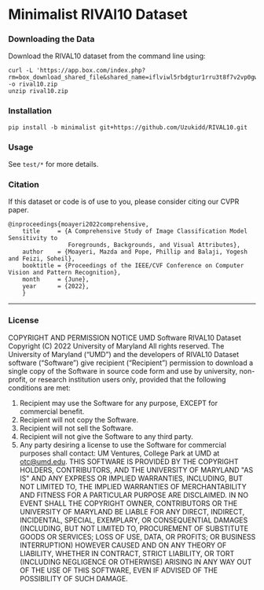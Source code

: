 # Minimalist RIVAl10 Dataset

### Downloading the Data

Download the RIVAL10 dataset from the command line using:

```
curl -L 'https://app.box.com/index.php?rm=box_download_shared_file&shared_name=iflviwl5rbdgtur1rru3t8f7v2vp0gww&file_id=f_944375052992' -o rival10.zip
unzip rival10.zip
```

### Installation

```
pip install -b minimalist git+https://github.com/Uzukidd/RIVAL10.git
```

### Usage

See `test/*` for more details.

### Citation

If this dataset or code is of use to you, please consider citing our CVPR paper.

```
@inproceedings{moayeri2022comprehensive,
    title     = {A Comprehensive Study of Image Classification Model Sensitivity to
                 Foregrounds, Backgrounds, and Visual Attributes},
    author    = {Moayeri, Mazda and Pope, Phillip and Balaji, Yogesh and Feizi, Soheil},
    booktitle = {Proceedings of the IEEE/CVF Conference on Computer Vision and Pattern Recognition},
    month     = {June},
    year      = {2022},
    }
```

---

### License

COPYRIGHT AND PERMISSION NOTICE
UMD Software RIVAL10 Dataset Copyright (C) 2022 University of Maryland
All rights reserved.
The University of Maryland (“UMD”) and the developers of RIVAL10 Dataset software (“Software”) give recipient (“Recipient”) permission to download a single copy of the Software in source code form and use by university, non-profit, or research institution users only, provided that the following conditions are met:

1) Recipient may use the Software for any purpose, EXCEPT for commercial benefit.
2) Recipient will not copy the Software.
3) Recipient will not sell the Software.
4) Recipient will not give the Software to any third party.
5) Any party desiring a license to use the Software for commercial purposes shall contact:
   UM Ventures, College Park at UMD at otc@umd.edu.
   THIS SOFTWARE IS PROVIDED BY THE COPYRIGHT HOLDERS, CONTRIBUTORS, AND THE UNIVERSITY OF MARYLAND "AS IS" AND ANY EXPRESS OR IMPLIED WARRANTIES, INCLUDING, BUT NOT LIMITED TO, THE IMPLIED WARRANTIES OF MERCHANTABILITY AND FITNESS FOR A PARTICULAR PURPOSE ARE DISCLAIMED. IN NO  EVENT SHALL THE COPYRIGHT OWNER, CONTRIBUTORS OR THE UNIVERSITY OF MARYLAND BE LIABLE FOR ANY DIRECT, INDIRECT, INCIDENTAL, SPECIAL, EXEMPLARY, OR CONSEQUENTIAL DAMAGES (INCLUDING, BUT NOT LIMITED TO,  PROCUREMENT OF SUBSTITUTE GOODS OR SERVICES; LOSS OF USE, DATA, OR PROFITS; OR BUSINESS INTERRUPTION) HOWEVER CAUSED AND ON ANY THEORY OF LIABILITY, WHETHER IN CONTRACT, STRICT LIABILITY, OR TORT (INCLUDING NEGLIGENCE OR OTHERWISE) ARISING IN ANY WAY OUT OF THE USE OF THIS SOFTWARE, EVEN IF ADVISED OF THE POSSIBILITY OF SUCH DAMAGE.
